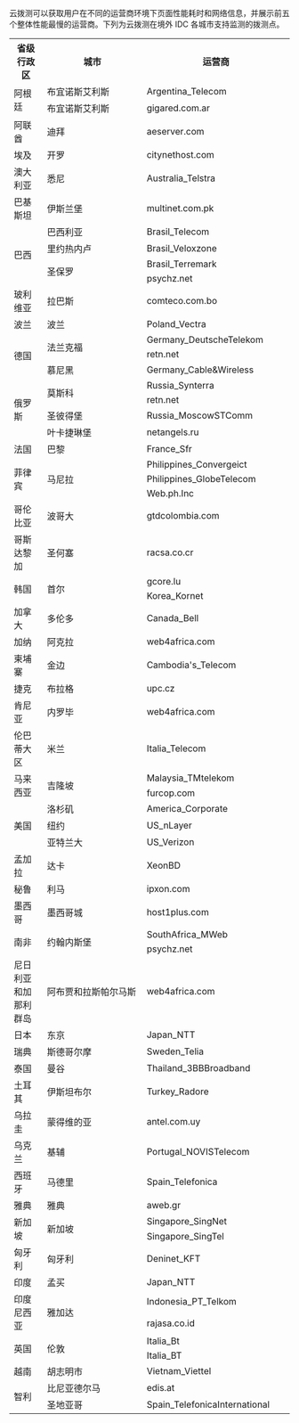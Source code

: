 云拨测可以获取用户在不同的运营商环境下页面性能耗时和网络信息，并展示前五个整体性能最慢的运营商。下列为云拨测在境外 IDC 各城市支持监测的拨测点。


<table>
<tr>
<th style = "width:10%">省级行政区</th>
    <th style = "width:30%">城市</th>
    <th style = "width:30%">运营商</th>
    </tr>
    <tr >
    <td rowspan=2 >阿根廷</td>
    <td >布宜诺斯艾利斯</td>
    <td >Argentina_Telecom</td>
    </tr>
		 <tr >
    <td >布宜诺斯艾利斯</td>
    <td >gigared.com.ar</td>
    </tr>
    <tr >
    <td>阿联酋</td>
    <td >迪拜</td>
    <td >aeserver.com</td>
    </tr>
    <tr >
    <td >埃及</td>
    <td >开罗</td>
    <td >citynethost.com</td>
    </tr>
    <tr >
    <td >澳大利亚</td>
    <td >悉尼</td>
    <td >Australia_Telstra</td>
    </tr>
		 <tr >
    <td >巴基斯坦</td>
    <td >伊斯兰堡</td>
    <td >multinet.com.pk</td>
    </tr>
    <tr >
    <td rowspan=4 >巴西</td>
    <td >巴西利亚</td>
    <td >Brasil_Telecom</td>
    </tr>
    <tr >
    <td >里约热内卢</td>
    <td >Brasil_Veloxzone</td>
    </tr>
    <tr >
    <td rowspan=2 >圣保罗</td>
    <td >Brasil_Terremark</td>
    </tr>
    <tr >
    <td >psychz.net</td>
    </tr>
    <tr >
    <td >玻利维亚</td>
    <td >拉巴斯</td>
    <td >comteco.com.bo</td>
    </tr>
    <tr >
    <td >波兰</td>
    <td >波兰</td>
    <td >Poland_Vectra</td>
    </tr>
    <tr >
    <td rowspan=3>德国</td>
    <td rowspan=2 >法兰克福</td>
    <td >Germany_DeutscheTelekom</td>
    </tr>
    <tr >
    <td >retn.net</td>
    </tr>
    <tr >
    <td >慕尼黑</td>
    <td >Germany_Cable&amp;Wireless</td>
    </tr>
    <tr >
    <td rowspan=4 >俄罗斯</td>
    <td rowspan=2 >莫斯科</td>
    <td >Russia_Synterra</td>
    </tr>
    <tr >
    <td >retn.net</td>
    </tr>
    <tr >
    <td >圣彼得堡</td>
    <td >Russia_MoscowSTComm</td>
    </tr>
    <tr >
    <td >叶卡捷琳堡</td>
    <td >netangels.ru</td>
    </tr>
    <tr >
    <td >法国</td>
    <td >巴黎</td>
    <td >France_Sfr</td>
    </tr>
    <tr >
    <td rowspan=3>菲律宾</td>
    <td rowspan=3>马尼拉</td>
    <td >Philippines_Convergeict</td>
		  <tr >
    <td >	Philippines_GlobeTelecom</td>
    </tr>
    <tr >
    <td >Web.ph.Inc</td>
    </tr>
		 <tr >
    <td >哥伦比亚</td>
    <td >波哥大</td>
    <td >gtdcolombia.com</td>
    </tr>
    <tr >
    <td >哥斯达黎加</td>
    <td >圣何塞</td>
    <td >racsa.co.cr</td>
    </tr>
    <tr >
    <td rowspan=2>韩国</td>
    <td  rowspan=2>首尔</td>
    <td >gcore.lu</td>
    </tr>
		  <tr >
    <td >Korea_Kornet</td>
    </tr>
    <tr >
    <td >加拿大</td>
    <td >多伦多</td>
    <td >Canada_Bell</td>
    </tr>
    <tr >
    <td >加纳</td>
    <td >阿克拉</td>
    <td >web4africa.com</td>
    </tr>
    <tr >
    <td >柬埔寨</td>
    <td >金边</td>
    <td >Cambodia's_Telecom</td>
</tr>
<tr >
<td >捷克</td>
<td >布拉格</td>
<td >upc.cz</td>
</tr>
<tr >
<td >肯尼亚</td>
<td >内罗毕</td>
<td >web4africa.com</td>
</tr>
<tr >
<td >伦巴蒂大区</td>
<td >米兰</td>
<td >Italia_Telecom</td>
</tr>
<tr >
<td rowspan=2 >马来西亚</td>
    <td rowspan=2 >吉隆坡</td>
    <td >Malaysia_TMtelekom</td>
    </tr>
    <tr >
    <td >furcop.com</td>
    </tr>
    <tr >
    <td rowspan=3>美国</td>
    <td >洛杉矶</td>
    <td >America_Corporate</td>
    </tr>
    <tr >
    <td >纽约</td>
    <td >US_nLayer</td>
    </tr>
    <tr >
    <td >亚特兰大</td>
    <td >US_Verizon</td>
    </tr>
		 <tr >
    <td >孟加拉</td>
    <td >达卡</td>
		 <td >XeonBD</td>
    </tr>
			 <tr >
    <td >秘鲁</td>
    <td >利马</td>
		 <td >ipxon.com</td>
    </tr>
    <tr >
    <td >墨西哥</td>
    <td >墨西哥城</td>
    <td >host1plus.com</td>
    </tr>
    <tr >
    <td rowspan=2 >南非</td>
    <td rowspan=2 >约翰内斯堡</td>
    <td >SouthAfrica_MWeb</td>
    </tr>
    <tr >
    <td >psychz.net</td>
    </tr>
    <tr >
    <td >尼日利亚和加那利群岛</td>
    <td >阿布贾和拉斯帕尔马斯</td>
    <td >web4africa.com</td>
    </tr>
    <tr >
    <td >日本</td>
    <td >东京</td>
    <td >Japan_NTT</td>
    </tr>
		 <tr >
    <td >瑞典</td>
    <td >斯德哥尔摩</td>
    <td >Sweden_Telia</td>
    </tr>
    <tr >
    <td >泰国</td>
    <td >曼谷</td>
    <td >Thailand_3BBBroadband</td>
    </tr>
    <tr >
    <td >土耳其</td>
    <td >伊斯坦布尔</td>
    <td >Turkey_Radore</td>
    </tr>
    <tr >
    <td >乌拉圭</td>
    <td >蒙得维的亚</td>
    <td >antel.com.uy</td>
    </tr>
		    <tr >
    <td >乌克兰</td>
    <td >基辅</td>
    <td >Portugal_NOVISTelecom</td>
    </tr>
			    <tr >
    <td >西班牙</td>
    <td >马德里</td>
    <td >Spain_Telefonica</td>
    </tr>
    <tr >
    <td >雅典</td>
    <td >雅典</td>
    <td >aweb.gr</td>
    </tr>
    <tr >
    <td rowspan=2 >新加坡</td>
    <td rowspan=2 >新加坡</td>
    <td >Singapore_SingNet</td>
    </tr>
    <tr >
    <td >Singapore_SingTel</td>
    </tr>
    <tr >
    <td >匈牙利</td>
    <td >匈牙利</td>
    <td >Deninet_KFT</td>
    </tr>
    <tr >
    <td >印度</td>
    <td >孟买</td>
    <td >Japan_NTT</td>
    </tr>
    <tr >
    <td rowspan=2 >印度尼西亚</td>
    <td rowspan=2 >雅加达</td>
    <td >Indonesia_PT_Telkom</td>
    </tr>
    <tr >
    <td >rajasa.co.id</td>
    </tr>
    <tr >
    <td rowspan=2>英国</td>
    <td rowspan=2>伦敦</td>
    <td >Italia_Bt</td>
    </tr>
		 <tr >
    <td >Italia_BT</td>
    </tr>
    <tr >
    <td >越南</td>
    <td >胡志明市</td>
    <td >Vietnam_Viettel</td>
    </tr>
    <tr >
    <td rowspan=2 >智利</td>
    <td >比尼亚德尔马</td>
    <td >edis.at</td>
    </tr>
    <tr >
    <td >圣地亚哥</td>
    <td >Spain_TelefonicaInternational</td>
    </tr>
    </table>
